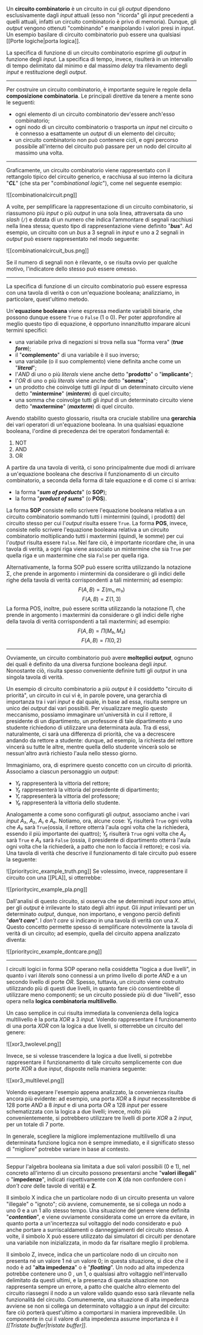 Un **circuito combinatorio** è un circuito in cui gli *output* dipendono esclusivamente dagli *input* attuali (esso non "ricorda" gli *input* precedenti a quelli attuali, infatti un circuito combinatorio è privo di memoria). Dunque, gli *output* vengono ottenuti "combinando" e manipolando i valori presi in *input*. Un esempio basilare di circuito combinatorio può essere una qualsiasi [[Porte logiche|porta logica]].

La specifica di funzione di un circuito combinatorio esprime gli *output* in funzione degli *input*. La specifica di tempo, invece, risulterà in un intervallo di tempo delimitato dal minimo e dal massimo *delay* tra rilevamento degli *input* e restituzione degli *output*.
___
Per costruire un circuito combinatorio, è importante seguire le regole della **composizione combinatoria**. Le principali direttive da tenere a mente sono le seguenti:
- ogni elemento di un circuito combinatorio dev'essere anch'esso combinatorio;
- ogni nodo di un circuito combinatorio o trasporta un *input* nel circuito o è connesso a esattamente un *output* di un elemento del circuito;
- un circuito combinatorio non può contenere cicli, e ogni percorso possibile all'interno del circuito può passare per un nodo del circuito al massimo una volta.
___
Graficamente, un circuito combinatorio viene rappresentato con il rettangolo tipico del circuito generico, e racchiusa al suo interno la dicitura "***CL***" (che sta per "*combinational logic*"), come nel seguente esempio:

![[combinationalcircuit.png]]

A volte, per semplificare la rappresentazione di un circuito combinatorio, si riassumono più *input* o più *output* in una sola linea, attraversata da uno *slash* (`/`) e dotata di un numero che indica l'ammontare di segnali racchiusi nella linea stessa; questo tipo di rappresentazione viene definito "***bus***". Ad esempio, un circuito con un *bus* a 3 segnali in *input* e uno a 2 segnali in *output* può essere rappresentato nel modo seguente:

![[combinationalcircuit_bus.png]]

Se il numero di segnali non è rilevante, o se risulta ovvio per qualche motivo, l'indicatore dello stesso può essere omesso.
___
La specifica di funzione di un circuito combinatorio può essere espressa con una tavola di verità o con un'equazione booleana; analizziamo, in particolare, quest'ultimo metodo.

Un'**equazione booleana** viene espressa mediante variabili binarie, che possono dunque essere `True` o `False` (1 o 0). Per poter approfondire al meglio questo tipo di equazione, è opportuno innanzitutto imparare alcuni termini specifici:
- una variabile priva di negazioni si trova nella sua "forma vera" (***true form***);
- il "**complemento**" di una variabile è il suo inverso;
- una variabile (o il suo complemento) viene definita anche come un "***literal***";
- l'*AND* di uno o più *literals* viene anche detto "**prodotto**" o "**implicante**";
- l'*OR* di uno o più *literals* viene anche detto "**somma**";
- un prodotto che coinvolge tutti gli *input* di un determinato circuito viene detto "**mintermine**" (***minterm***) di quel circuito;
- una somma che coinvolge tutti gli *input* di un determinato circuito viene detto "**maxtermine**" (***maxterm***) di quel circuito.

Avendo stabilito questo glossario, risulta ora cruciale stabilire una **gerarchia** dei vari operatori di un'equazione booleana. In una qualsiasi equazione booleana, l'ordine di precedenza dei tre operatori fondamentali è:
1. NOT
2. AND
3. OR

A partire da una tavola di verità, ci sono principalmente due modi di arrivare a un'equazione booleana che descriva il funzionamento di un circuito combinatorio, a seconda della forma di tale equazione e di come ci si arriva:
- la forma "***sum of products***" (o **SOP**);
- la forma "***product of sums***" (o **POS**).

La forma **SOP** consiste nello scrivere l'equazione booleana relativa a un circuito combinatorio sommando tutti i mintermini (quindi, i prodotti) del circuito stesso per cui l'*output* risulta essere `True`. La forma **POS**, invece, consiste nello scrivere l'equazione booleana relativa a un circuito combinatorio moltiplicando tutti i maxtermini (quindi, le somme) per cui l'*output* risulta essere `False`. Nel fare ciò, è importante ricordare che, in una tavola di verità, a ogni riga viene associato un mintermine che sia `True` per quella riga e un maxtermine che sia `False` per quella riga.

Alternativamente, la forma SOP può essere scritta utilizzando la notazione Σ, che prende in argomento i mintermini da considerare o gli indici delle righe della tavola di verità corrispondenti a tali mintermini; ad esempio:
$$F(A, B) = Σ(m₁, m₃)$$
$$F(A, B) = Σ(1, 3)$$
La forma POS, inoltre, può essere scritta utilizzando la notazione Π, che prende in argomento i maxtermini da considerare o gli indici delle righe della tavola di verità corrispondenti a tali maxtermini; ad esempio:
$$F(A, B) = Π(M₀, M₂)$$
$$F(A, B) = Π(0, 2)$$
___
Ovviamente, un circuito combinatorio può avere **molteplici *output***, ognuno dei quali è definito da una diversa funzione booleana degli *input*. Nonostante ciò, risulta spesso conveniente definire tutti gli *output* in una singola tavola di verità.

Un esempio di circuito combinatorio a più *output* è il cosiddetto "circuito di priorità", un circuito in cui vi è, in parole povere, una gerarchia di importanza tra i vari *input* e dal quale, in base ad essa, risulta sempre un unico dei *output* dai vari possibili. Per visualizzare meglio questo meccanismo, possiamo immaginare un'università in cui il rettore, il presidente di un dipartimento, un professore di tale dipartimento e uno studente richiedono di utilizzare una determinata aula. Tra di essi, naturalmente, ci sarà una differenza di priorità, che va a decrescere andando da rettore a studente: dunque, ad esempio, la richiesta del rettore vincerà su tutte le altre, mentre quella dello studente vincerà solo se nessun'altro avrà richiesto l'aula nello stesso giorno.

Immaginiamo, ora, di esprimere questo concetto con un circuito di priorità. Associamo a ciascun personaggio un *output*:
- *Y₃* rappresenterà la vittoria del rettore;
- *Y₂* rappresenterà la vittoria del presidente di dipartimento;
- *Y₁* rappresenterà la vittoria del professore;
- *Y₀* rappresenterà la vittoria dello studente.

Analogamente a come sono configurati gli *output*, associamo anche i vari *input* *A₃*, *A₂*, *A₁* e *A₀*. Notiamo, ora, alcune cose: *Y₃* risulterà `True` ogni volta che *A₃* sarà `True`(ossia, il rettore otterrà l'aula ogni volta che la richiederà, essendo il più importante dei quattro); *Y₂* risulterà `True` ogni volta che *A₂* sarà `True` e *A₃* sarà `False` (ossia, il presidente di dipartimento otterrà l'aula ogni volta che la richiederà, a patto che non lo faccia il rettore); e così via. Una tavola di verità che descrive il funzionamento di tale circuito può essere la seguente:

![[prioritycirc_example_truth.png]]
Se volessimo, invece, rappresentare il circuito con una [[PLA]], si otterrebbe:

![[prioritycirc_example_pla.png]]

Dall'analisi di questo circuito, si osserva che se determinati *input* sono attivi, per gli *output* è irrilevante lo stato degli altri *input*. Gli *input* irrilevanti per un determinato *output*, dunque, non importano, e vengono perciò definiti "***don't care***". I *don't care* si indicano in una tavola di verità con una *X*. Questo concetto permette spesso di semplificare notevolmente la tavola di verità di un circuito; ad esempio, quella del circuito appena analizzato diventa:

![[prioritycirc_example_dontcare.png]]
___
I circuiti logici in forma SOP operano nella cosiddetta "logica a due livelli", in quanto i vari *literals* sono connessi a un primo livello di porte *AND* e a un secondo livello di porte *OR*. Spesso, tuttavia, un circuito viene costruito utilizzando più di questi due livelli, in quanto fare ciò consentirebbe di utilizzare meno componenti; se un circuito possiede più di due "livelli", esso opera nella **logica combinatoria multilivello**.

Un caso semplice in cui risulta immediata la convenienza della logica multilivello è la porta *XOR* a 3 *input*. Volendo rappresentare il funzionamento di una porta *XOR* con la logica a due livelli, si otterrebbe un circuito del genere:

![[xor3_twolevel.png]]

Invece, se si volesse trascendere la logica a due livelli, si potrebbe rappresentare il funzionamento di tale circuito semplicemente con due porte *XOR* a due *input*, disposte nella maniera seguente:

![[xor3_multilevel.png]]

Volendo esagerare l'esempio appena analizzato, la convenienza risulta ancora più evidente: ad esempio, una porta *XOR* a 8 *input* necessiterebbe di 128 porte *AND* a 8 *input* e di una porta *OR* a 128 *input* per essere schematizzata con la logica a due livelli; invece, molto più convenientemente, si potrebbero utilizzare tre livelli di porte *XOR* a 2 *input*, per un totale di 7 porte.

In generale, scegliere la migliore implementazione multilivello di una determinata funzione logica non è sempre immediato, e il significato stesso di "migliore" potrebbe variare in base al contesto.
___
Seppur l'algebra booleana sia limitata a due soli valori possibili (0 e 1), nel concreto all'interno di un circuito possono presentarsi anche "**valori illegali**" o "**impedenze**", indicati rispettivamente con **X** (da non confondere con i *don't care* delle tavole di verità) e **Z**.

Il simbolo X indica che un particolare nodo di un circuito presenta un valore "illegale" o "ignoto"; ciò avviene, comunemente, se si collega un nodo a uno 0 e a un 1 allo stesso tempo. Una situazione del genere viene definita "***contention***", e viene ovviamente considerata come un errore da evitare, in quanto porta a un'incertezza sul voltaggio del nodo considerato e può anche portare a surriscaldamenti o danneggiamenti del circuito stesso. A volte, il simbolo X può essere utilizzato dai simulatori di circuiti per denotare una variabile non inizializzata, in modo da far risaltare meglio il problema.

Il simbolo Z, invece, indica che un particolare nodo di un circuito non presenta né un valore 1 né un valore 0; in questa situazione, si dice che il nodo è ad "**alta impedenza**" o è "***floating***". Un nodo ad alta impedenza potrebbe contenere uno 0 , un 1, o qualsiasi altro voltaggio nell'intervallo delimitato da questi ultimi, e la presenza di questa situazione non rappresenta sempre un errore, a patto che qualche altro elemento del circuito riassegni il nodo a un valore valido quando esso sarà rilevante nella funzionalità del circuito. Comunemente, una situazione di alta impedenza avviene se non si collega un determinato voltaggio a un *input* del circuito: fare ciò porterà quest'ultimo a comportarsi in maniera imprevedibile. Un componente in cui il valore di alta impedenza assume importanza è il *[[Tristate buffer|tristate buffer]]*.